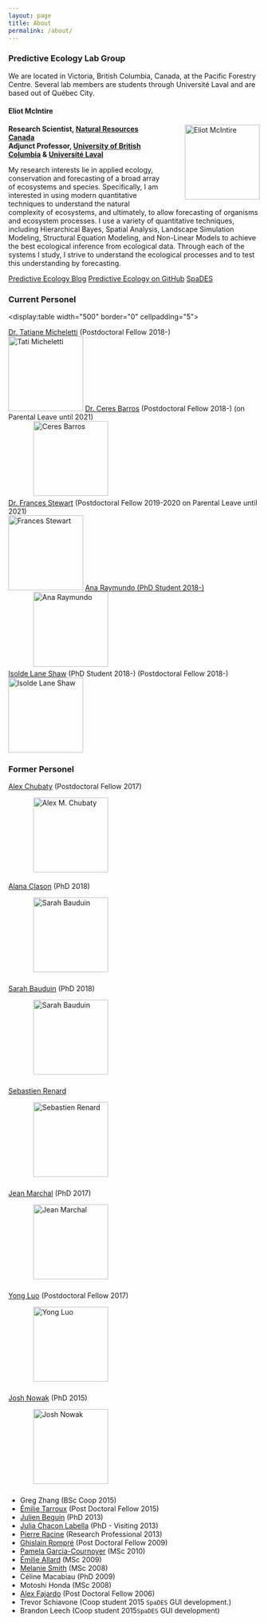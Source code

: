 ```yaml
---
layout: page
title: About
permalink: /about/
---
```


### Predictive Ecology Lab Group

We are located in Victoria, British Columbia, Canada, at the Pacific Forestry Centre. Several lab members are students through Université Laval and are based out of Québec City.

#### Eliot McIntire  

<div style="float:right; padding:0px 0px 10px 50px;">
<img src="{{ site.baseurl }}/img/people/EliotMcIntire.jpg" alt="Eliot McIntire" width="150"/>
</div>

**Research Scientist, [Natural Resources Canada](www.nrcan.gc.ca/home)**  
**Adjunct Professor, [University of British Columbia](www.ubc.ca) & [Université Laval](www.ulaval.ca)**

<div>
My research interests lie in applied ecology, conservation and forecasting of a broad array of ecosystems and species. Specifically, I am interested in using modern quantitative techniques to understand the natural complexity of ecosystems, and ultimately, to allow forecasting of organisms and ecosystem processes. I use a variety of quantitative techniques, including Hierarchical Bayes, Spatial Analysis, Landscape Simulation Modeling, Structural Equation Modeling, and Non-Linear Models to achieve the best ecological inference from ecological data. Through each of the systems I study, I strive to understand the ecological processes and to test this understanding by forecasting.
</div>

[Predictive Ecology Blog](https://predictiveecology.org/)
[Predictive Ecology on GitHub](https://github.com/PredictiveEcology)
[SpaDES](https://spades.predictiveecology.org)

### Current Personel



<display:table width="500" border="0" cellpadding="5">

<tr>

<td align="center" valign="center">
<a href="https://github.com/tati-micheletti/">Dr. Tatiane Micheletti</a>
(Postdoctoral Fellow 2018-)
<br />
<img src="https://borealbirds.ualberta.ca/wp-content/uploads/sites/85/2019/07/TatiMichelleti.jpg" alt="Tati Micheletti" width="150"/>
</td>
<td align="center" valign="center">
<a href="https://ceresbarros.wordpress.com/">Dr. Ceres Barros</a> (Postdoctoral Fellow 2018-) (on Parental Leave until 2021)
<br />
<div style="static; padding:0px 0px 5px 50px;">
<img src="https://i1.rgstatic.net/ii/profile.image/705102948093955-1545121051789_Q512/Ceres_Barros.jpg" alt="Ceres Barros" href="https://ceresbarros.wordpress.com/" width="150"/>
</div>
</td>
</tr>


<tr>

<td align="center" valign="center">
<a href="http://www.stewartresearch.ca/">Dr. Frances Stewart</a> (Postdoctoral Fellow 2019-2020 on Parental Leave until 2021)
<br />
<img src="http://www.stewartresearch.ca/uploads/4/5/7/0/45702893/francesstewart_orig.jpg" alt="Frances Stewart" width="150"/>
</td>
<td align="center" valign="center">
<a href="https://borealbirds.ualberta.ca/2019/07/11/ana-raymundo/">Ana Raymundo (PhD Student 2018-)</a>
<br />
<div style="static; padding:0px 0px 5px 50px;">
<img src="https://borealbirds.ualberta.ca/wp-content/uploads/sites/85/2019/07/AnaRaymundo.jpg" alt="Ana Raymundo" width="150"/>
</div>
</td>
</tr>


<tr>

<td align="center" valign="center">
<a href="https://borealbirds.ualberta.ca/2019/07/11/isolde-lane-shaw/">Isolde Lane Shaw</a> (PhD Student 2018-)
(Postdoctoral Fellow 2018-)
<br />
<img src="https://borealbirds.ualberta.ca/wp-content/uploads/sites/85/2019/07/IsoldeLaneShaw.jpg" alt="Isolde Lane Shaw" width="150"/>
</td>
</tr>


</table>


### Former Personel


[Alex Chubaty](alexchubaty.com) (Postdoctoral Fellow 2017)

<div style="static; padding:0px 0px 5px 50px;">
<img src="{{ site.baseurl }}/img/people/alexchubatyweb_crop.jpg" alt="Alex M. Chubaty" width="150"/>
</div>


[Alana Clason](https://bvcentre.ca/index.php/people/bio/alana_clason1) (PhD 2018)
<div style="static; padding:0px 0px 10px 50px;">
<img src="https://bvcentre.ca/images/made/images/uploads/people_photos/Alana_Clason_200_300.jpg" width="150" alt="Sarah Bauduin"/>
</div>



[Sarah Bauduin](https://www.sarahbauduin.fr/) (PhD 2018)
<div style="static; padding:0px 0px 10px 50px;">
<img src="https://www.sarahbauduin.fr/wp-content/uploads/2019/08/BauduinSarah_profil.jpg" width="150" alt="Sarah Bauduin"/>
</div>


[Sebastien Renard](https://www.researchgate.net/profile/Sebastien_Renard2)

<div style="static; padding:0px 0px 10px 50px;">
<img src="https://i1.rgstatic.net/ii/profile.image/288757442990080-1445856547205_Q512/Sebastien_Renard2.jpg" width="150" alt="Sebastien Renard"/>
</div>



[Jean Marchal](https://www.wavx.ca/) (PhD 2017)
<div style="static; padding:0px 0px 10px 50px;">
<img src="https://www.wavx.ca/theme/images/faces/jean_marchal.png" width="150" alt="Jean Marchal"/>
</div>


[Yong Luo](https://sites.google.com/a/lakeheadu.ca/yong-luo/home) (Postdoctoral Fellow 2017)

<div style="static; padding:0px 0px 10px 50px;">
<img src="{{ site.baseurl }}/img/people/Yong.jpg" width="150" alt="Yong Luo"/>
</div>

[Josh Nowak](https://www.speedgoat.io/story/) (PhD 2015)
<div style="static; padding:0px 0px 10px 50px;">
<img src="https://www.cfc.umt.edu/research/lukacslab/imx/Josh%20Nowak_2018.jpg" width="150" alt="Josh Nowak"/>
</div>


- Greg Zhang (BSc Coop 2015)
- [Émilie Tarroux](https://chaireafd.uqat.ca/chercheurs/PageIndividus_f.asp?IdCollaboration=50) (Post Doctoral Fellow 2015)
- [Julien Beguin](https://www.cef-cfr.ca/index.php?n=Membres.JulienBeguin) (PhD 2013)
- [Julia Chacon Labella](https://www.researchgate.net/profile/Julia_Chacon-Labella/) (PhD - Visiting 2013)
- [Pierre Racine](https://www.cef-cfr.ca/index.php?n=Membres.PierreRacine) (Research Professional 2013)
- [Ghislain Rompré](https://www.cef-cfr.ca/index.php?n=Membres.GhislainRompre) (Post Doctoral Fellow 2009)
- [Pamela Garcia-Cournoyer](https://www.cef-cfr.ca/index.php?n=Membres.PamelaGarciaCournoyer) (MSc 2010)
- [Émilie Allard](https://www.cef-cfr.ca/index.php?n=Membres.EmilieAllard) (MSc 2009)
- [Melanie Smith](https://ak.audubon.org/melanie-smith-science-director) (MSc 2008)
- Céline Macabiau (PhD 2009)
- Motoshi Honda (MSc 2008)
- [Alex Fajardo](https://sites.google.com/site/alexfajardosite/) (Post Doctoral Fellow 2006)
- Trevor Schiavone (Coop student 2015 `SpaDES` GUI development.)
- Brandon Leech (Coop student 2015`SpaDES` GUI development)


